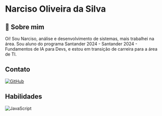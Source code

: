 

# Narciso Oliveira da Silva 
## 🚀 Sobre mim

Oi! Sou Narciso, análise e desenvolvimento de sistemas, mais trabalhei na área. Sou aluno do programa Santander 2024 - Santander 2024 - Fundamentos de IA para Devs, e estou em transição de carreira para a área de TI.

## Contato

[![GitHub](https://img.shields.io/badge/GitHub-100000?style=border_radius&logo=github&logoColor=white)](https://github.com/Narcisoosilva/)

## Habilidades
![JavaScript](https://img.shields.io/badge/JavaScript-F7DF1E?style=border_radius&logo=javascript&logoColor=black)
